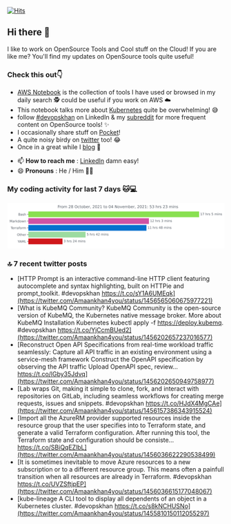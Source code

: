 [![Hits](https://hits.seeyoufarm.com/api/count/incr/badge.svg?url=https%3A%2F%2Fgithub.com%2Fakhan4u%2Fhit-counter&count_bg=%2379C83D&title_bg=%23555555&icon=&icon_color=%23E7E7E7&title=visits&edge_flat=false)](https://hits.seeyoufarm.com)

## Hi there 👋

I like to work on OpenSource Tools and Cool stuff on the Cloud! If you are like me? You'll find my updates on OpenSource tools quite useful!

### Check this out👇

* [AWS Notebook](https://histre.com/public/notebooks/dnllyanu/aws/) is the collection of tools I have used or browsed in my daily search 🕵️ could be useful if you work on AWS ☁️
* This notebook talks more about [Kubernetes](https://histre.com/public/notebooks/6uxdvo3y/kubernetes/) quite be overwhelming! 😅
* follow [#devopskhan](https://www.linkedin.com/feed/hashtag/devopskhan/) on LinkedIn & my [subreddit](https://www.reddit.com/r/devopskhan/) for more frequent content on OpenSource tools! ✨
* I occasionally share stuff on [Pocket](https://getpocket.com/@ej6g8d1dp2829A16a9Tf5d4T6bAMp3d8791rejDe86yem3bm4e14ex4fT4dluk29)!
* A quite noisy birdy on [twitter](https://twitter.com/Amaankhan4you) too! 😂
* Once in a great while I [blog](https://linuxparrot.com/) 😬


- 📫 **How to reach me** : [LinkedIn](https://www.linkedin.com/in/amaan-khan-linux-ninja) damn easy!
- 😄 **Pronouns** : He / Him 🤷‍♂️

### My coding activity for last 7 days 🐱💻

<img src="https://github.com/akhan4u/akhan4u/blob/main/images/stat.svg" alt="Amaan's Wakatime Activity!"/>

### 🔝 7 recent twitter posts
<!-- DEVDOJO:START -->
- [HTTP Prompt is an interactive command-line HTTP client featuring autocomplete and syntax highlighting, built on HTTPie and prompt_toolkit. #devopskhan https://t.co/sY1A6UMEqk](https://twitter.com/Amaankhan4you/status/1456565060675977221)
- [What is KubeMQ Community? KubeMQ Community is the open-source version of KubeMQ, the Kubernetes native message broker. More about KubeMQ Installation Kubernetes kubectl apply -f https://deploy.kubemq. #devopskhan https://t.co/YjCcmBUed2](https://twitter.com/Amaankhan4you/status/1456202657237016577)
- [Reconstruct Open API Specifications from real-time workload traffic seamlessly: Capture all API traffic in an existing environment using a service-mesh framework Construct the OpenAPI specification by observing the API traffic Upload OpenAPI spec, review… https://t.co/lGby35Jdvq](https://twitter.com/Amaankhan4you/status/1456202650949758977)
- [Lab wraps Git, making it simple to clone, fork, and interact with repositories on GitLab, including seamless workflows for creating merge requests, issues and snippets. #devopskhan https://t.co/HJdX4MgCAe](https://twitter.com/Amaankhan4you/status/1456157386343915524)
- [Import all the AzureRM provider supported resources inside the resource group that the user specifies into to Terraform state, and generate a valid Terraform configuration. After running this tool, the Terraform state and configuration should be consiste… https://t.co/SBiQqEZlbL](https://twitter.com/Amaankhan4you/status/1456036622290538499)
- [It is sometimes inevitable to move Azure resources to a new subscription or to a different resource group. This means often a painfull transition when all resources are already in Terraform. #devopskhan https://t.co/UVZSftjpEP](https://twitter.com/Amaankhan4you/status/1456036615177048067)
- [kube-lineage A CLI tool to display all dependents of an object in a Kubernetes cluster. #devopskhan https://t.co/s8kNCHUSNo](https://twitter.com/Amaankhan4you/status/1455810150112055297)
<!-- DEVDOJO:END -->

<!-- ![Amaan's GitHub stats](https://github-readme-stats.vercel.app/api?username=akhan4u&count_private=true&show_icons=true&hide=contribs) -->
